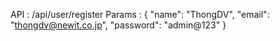 API : /api/user/register
Params :
{
    "name": "ThongDV",
    "email": "thongdv@newit.co.jp",
    "password": "admin@123"
}
